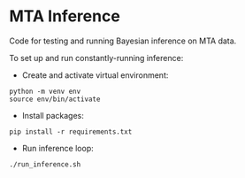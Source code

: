 # MTA Inference
Code for testing and running Bayesian inference on MTA data.

To set up and run constantly-running inference:

- Create and activate virtual environment:
```
python -m venv env
source env/bin/activate
```
- Install packages:
```
pip install -r requirements.txt
```
- Run inference loop:
```
./run_inference.sh
```


